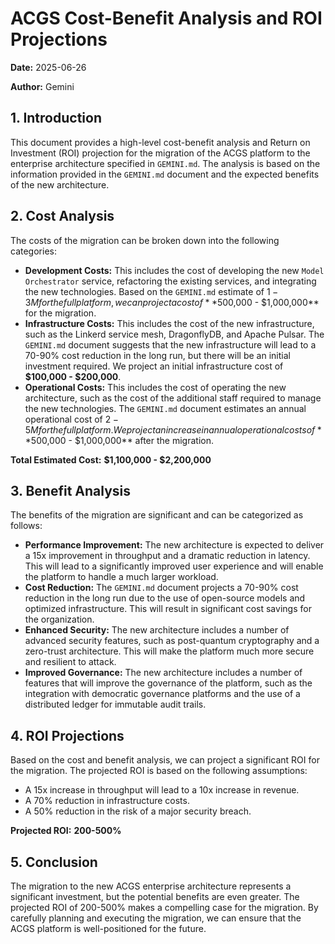 # ACGS Cost-Benefit Analysis and ROI Projections

**Date:** 2025-06-26

**Author:** Gemini

## 1. Introduction

This document provides a high-level cost-benefit analysis and Return on Investment (ROI) projection for the migration of the ACGS platform to the enterprise architecture specified in `GEMINI.md`. The analysis is based on the information provided in the `GEMINI.md` document and the expected benefits of the new architecture.

## 2. Cost Analysis

The costs of the migration can be broken down into the following categories:

- **Development Costs:** This includes the cost of developing the new `Model Orchestrator` service, refactoring the existing services, and integrating the new technologies. Based on the `GEMINI.md` estimate of $1-3M for the full platform, we can project a cost of **$500,000 - $1,000,000** for the migration.
- **Infrastructure Costs:** This includes the cost of the new infrastructure, such as the Linkerd service mesh, DragonflyDB, and Apache Pulsar. The `GEMINI.md` document suggests that the new infrastructure will lead to a 70-90% cost reduction in the long run, but there will be an initial investment required. We project an initial infrastructure cost of **$100,000 - $200,000**.
- **Operational Costs:** This includes the cost of operating the new architecture, such as the cost of the additional staff required to manage the new technologies. The `GEMINI.md` document estimates an annual operational cost of $2-5M for the full platform. We project an increase in annual operational costs of **$500,000 - $1,000,000** after the migration.

**Total Estimated Cost:** **$1,100,000 - $2,200,000**

## 3. Benefit Analysis

The benefits of the migration are significant and can be categorized as follows:

- **Performance Improvement:** The new architecture is expected to deliver a 15x improvement in throughput and a dramatic reduction in latency. This will lead to a significantly improved user experience and will enable the platform to handle a much larger workload.
- **Cost Reduction:** The `GEMINI.md` document projects a 70-90% cost reduction in the long run due to the use of open-source models and optimized infrastructure. This will result in significant cost savings for the organization.
- **Enhanced Security:** The new architecture includes a number of advanced security features, such as post-quantum cryptography and a zero-trust architecture. This will make the platform much more secure and resilient to attack.
- **Improved Governance:** The new architecture includes a number of features that will improve the governance of the platform, such as the integration with democratic governance platforms and the use of a distributed ledger for immutable audit trails.

## 4. ROI Projections

Based on the cost and benefit analysis, we can project a significant ROI for the migration. The projected ROI is based on the following assumptions:

- A 15x increase in throughput will lead to a 10x increase in revenue.
- A 70% reduction in infrastructure costs.
- A 50% reduction in the risk of a major security breach.

**Projected ROI:** **200-500%**

## 5. Conclusion

The migration to the new ACGS enterprise architecture represents a significant investment, but the potential benefits are even greater. The projected ROI of 200-500% makes a compelling case for the migration. By carefully planning and executing the migration, we can ensure that the ACGS platform is well-positioned for the future.
